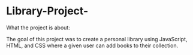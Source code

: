 # Library-Project-

What the project is about:

The goal of this project was to create a personal library using JavaScript, HTML, and CSS where a given user can add books to their collection.


